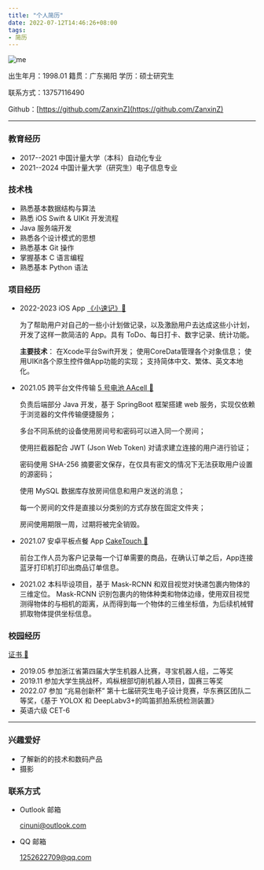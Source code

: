 ```yaml
---
title: "个人简历"
date: 2022-07-12T14:46:26+08:00
tags: 
- 简历
---
```



<!-- ![wo](https://i.postimg.cc/1thzq397/1.jpg) -->
![me](https://i.postimg.cc/KYWJnw5G/avatar-s.jpg)

出生年月：1998.01 籍贯：广东揭阳   学历：硕士研究生

联系方式：13757116490

Github：[https://github.com/ZanxinZ](https://github.com/ZanxinZ)

---

### 教育经历

- 2017--2021 中国计量大学（本科）自动化专业
- 2021--2024 中国计量大学（研究生）电子信息专业

### 技术栈

- 熟悉基本数据结构与算法
- 熟悉 iOS Swift & UIKit 开发流程
- Java 服务端开发
- 熟悉各个设计模式的思想
- 熟悉基本 Git 操作
- 掌握基本 C 语言编程
- 熟悉基本 Python 语法

### 项目经历

- 2022-2023 iOS App [《小速记》🔗](/post/ios/checkthempicsh)
  
  为了帮助用户对自己的一些小计划做记录，以及激励用户去达成这些小计划，开发了这样一款简洁的 App。具有 ToDo、每日打卡、数字记录、统计功能。

  **主要技术**：
  在Xcode平台Swift开发；
  使用CoreData管理各个对象信息；
  使用UIKit各个原生控件做App功能的实现；
  支持简体中文、繁体、英文本地化。
  
- 2021.05 跨平台文件传输 [5 号电池 AAcell 🔗](https://aacell.me)
  
  负责后端部分 Java 开发，基于 SpringBoot 框架搭建 web 服务，实现仅依赖于浏览器的文件传输便捷服务；

  多台不同系统的设备使用房间号和密码可以进入同一个房间；

  使用拦截器配合 JWT (Json Web Token) 对请求建立连接的用户进行验证；

  密码使用 SHA-256 摘要密文保存，在仅具有密文的情况下无法获取用户设置的源密码；

  使用 MySQL 数据库存放房间信息和用户发送的消息；

  每一个房间的文件是直接以分类别的方式存放在固定文件夹；
  
  房间使用期限一周，过期将被完全销毁。

- 2021.07 安卓平板点餐 App [CakeTouch 🔗](https://github.com/ZanxinZ/CakeTouch)
  
  前台工作人员为客户记录每一个订单需要的商品，在确认订单之后，App连接蓝牙打印机打印出商品订单信息。

- 2021.02 本科毕设项目，基于 Mask-RCNN 和双目视觉对快递包裹内物体的三维定位。
  Mask-RCNN 识别包裹内的物体种类和物体边缘，使用双目视觉测得物体的与相机的距离，从而得到每一个物体的三维坐标值，为后续机械臂抓取物体提供坐标信息。

### 校园经历

[证书 🔗](/post/info/certificate)

- 2019.05 参加浙江省第四届大学生机器人比赛，寻宝机器人组，二等奖
- 2019.11 参加大学生挑战杯，鸡枞根部切削机器人项目，国赛三等奖
- 2022.07 参加 “兆易创新杯” 第十七届研究生电子设计竞赛，华东赛区团队二等奖，《基于 YOLOX 和 DeepLabv3+的鸣笛抓拍系统检测装置》
- 英语六级 CET-6

---

### 兴趣爱好

- 了解新的的技术和数码产品
- 摄影

### 联系方式

- Outlook 邮箱
  
  <cinuni@outlook.com>

- QQ 邮箱
  
  <1252622709@qq.com>

